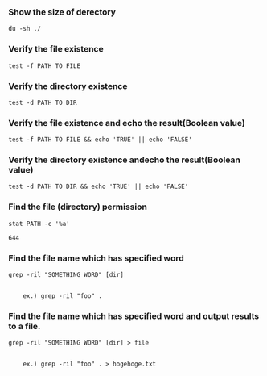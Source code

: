 ### Show the size of derectory

```
du -sh ./
```

### Verify the file existence

```
test -f PATH TO FILE
```

### Verify the directory existence

```
test -d PATH TO DIR
```


### Verify the file existence and echo the result(Boolean value)

```
test -f PATH TO FILE && echo 'TRUE' || echo 'FALSE'
```

### Verify the directory existence andecho the result(Boolean value)

```
test -d PATH TO DIR && echo 'TRUE' || echo 'FALSE'
```
### Find the file (directory) permission

```
stat PATH -c '%a'

644
```

### Find the file name which has specified word

```
grep -ril "SOMETHING WORD" [dir]


    ex.) grep -ril "foo" .

```


### Find the file name which has specified word and output results to a file.

```
grep -ril "SOMETHING WORD" [dir] > file


    ex.) grep -ril "foo" . > hogehoge.txt

```

